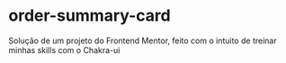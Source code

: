 # order-summary-card
Solução de um projeto do Frontend Mentor, feito com o intuito de treinar minhas skills com o Chakra-ui
